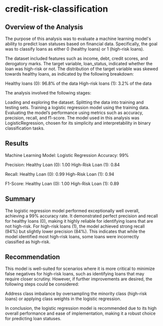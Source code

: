 # credit-risk-classification

## Overview of the Analysis

The purpose of this analysis was to evaluate a machine learning model's ability to predict loan statuses based on financial data. Specifically, the goal was to classify loans as either 0 (healthy loans) or 1 (high-risk loans).

The dataset included features such as income, debt, credit scores, and derogatory marks. The target variable, loan_status, indicated whether the loan was high-risk or not. The distribution of the target variable was skewed towards healthy loans, as indicated by the following breakdown:

Healthy loans (0): 96.8% of the data
High-risk loans (1): 3.2% of the data

The analysis involved the following stages:

Loading and exploring the dataset.
Splitting the data into training and testing sets.
Training a logistic regression model using the training data.
Evaluating the model’s performance using metrics such as accuracy, precision, recall, and f1-score.
The model used in this analysis was LogisticRegression, chosen for its simplicity and interpretability in binary classification tasks.

## Results

Machine Learning Model: Logistic Regression
Accuracy: 99%

Precision:
Healthy Loan (0): 1.00
High-Risk Loan (1): 0.84

Recall:
Healthy Loan (0): 0.99
High-Risk Loan (1): 0.94

F1-Score:
Healthy Loan (0): 1.00
High-Risk Loan (1): 0.89

## Summary

The logistic regression model performed exceptionally well overall, achieving a 99% accuracy rate. It demonstrated perfect precision and recall for healthy loans (0), making it highly reliable for identifying loans that are not high-risk. For high-risk loans (1), the model achieved strong recall (94%) but slightly lower precision (84%). This indicates that while the model identified most high-risk loans, some loans were incorrectly classified as high-risk.

## Recommendation

This model is well-suited for scenarios where it is more critical to minimize false negatives for high-risk loans, such as identifying loans that may require closer scrutiny. However, if further improvements are desired, the following steps could be considered:

Address class imbalance by oversampling the minority class (high-risk loans) or applying class weights in the logistic regression.

In conclusion, the logistic regression model is recommended due to its high overall performance and ease of implementation, making it a robust choice for predicting loan statuses.

